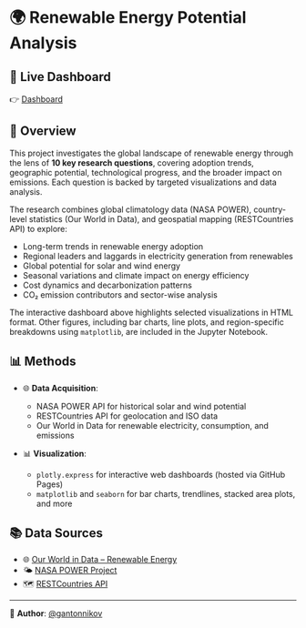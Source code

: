# 🌍 Renewable Energy Potential Analysis

## 🔗 Live Dashboard

👉 [Dashboard](https://gantonnikov.github.io/renewable-energy-potential-analysis/dashboards/dashboard.html)

## 📌 Overview

This project investigates the global landscape of renewable energy through the lens of **10 key research questions**, covering adoption trends, geographic potential, technological progress, and the broader impact on emissions. Each question is backed by targeted visualizations and data analysis.

The research combines global climatology data (NASA POWER), country-level statistics (Our World in Data), and geospatial mapping (RESTCountries API) to explore:

- Long-term trends in renewable energy adoption
- Regional leaders and laggards in electricity generation from renewables
- Global potential for solar and wind energy
- Seasonal variations and climate impact on energy efficiency
- Cost dynamics and decarbonization patterns
- CO₂ emission contributors and sector-wise analysis

The interactive dashboard above highlights selected visualizations in HTML format. Other figures, including bar charts, line plots, and region-specific breakdowns using `matplotlib`, are included in the Jupyter Notebook.

## 📊 Methods

- 🌐 **Data Acquisition**:
  - NASA POWER API for historical solar and wind potential
  - RESTCountries API for geolocation and ISO data
  - Our World in Data for renewable electricity, consumption, and emissions

- 📊 **Visualization**:
  - `plotly.express` for interactive web dashboards (hosted via GitHub Pages)
  - `matplotlib` and `seaborn` for bar charts, trendlines, stacked area plots, and more


## 📚 Data Sources

- 🌐 [Our World in Data – Renewable Energy](https://ourworldindata.org/renewable-energy)
- 🌤 [NASA POWER Project](https://power.larc.nasa.gov/)
- 🗺 [RESTCountries API](https://restcountries.com/)

---

👤 **Author**: [@gantonnikov](https://github.com/gantonnikov)
